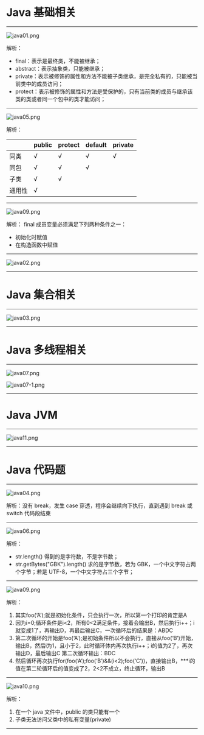 # Java 基础相关

---
![java01.png](./picture/java01.png)

解析：
* final：表示是最终类，不能被继承；
* abstract：表示抽象类，只能被继承；
* private：表示被修饰的属性和方法不能被子类继承，是完全私有的，只能被当前类中的成员访问；
* protect：表示被修饰的属性和方法是受保护的，只有当前类的成员与继承该类的类或者同一个包中的类才能访问；

---
![java05.png](./picture/java05.png)

解析：

| | public | protect | default | private |
| --- | --- | --- | --- | --- |
| 同类 | √ | √ | √ | √ |
| 同包 | √ | √ | √ |   |
| 子类 | √ | √ |   |   |
| 通用性 | √ |   |   |   |

---
![java09.png](./picture/java09.png)

解析： final 成员变量必须满足下列两种条件之一：
* 初始化时赋值
* 在构造函数中赋值

---
![java02.png](./picture/java02.png)

---

# Java 集合相关

---
![java03.png](./picture/java03.png)

---

# Java 多线程相关

---
![java07.png](./picture/java07.png)

![java07-1.png](./picture/java07-1.png)

---

# Java JVM

---
![java11.png](./picture/java11.png)

---

# Java 代码题

---
![java04.png](./picture/java04.png)

解析：没有 break，发生 case 穿透，程序会继续向下执行，直到遇到 break 或 switch 代码段结束

---
![java06.png](./picture/java06.png)

解析：
* str.length() 得到的是字符数，不是字节数；
* str.getBytes("GBK").length() 求的是字节数，若为 GBK，一个中文字符占两个字节；若是 UTF-8，一个中文字符占三个字节；

---
![java09.png](./picture/java08.png)

解析：
1. 其实foo(‘A’);就是初始化条件，只会执行一次，所以第一个打印的肯定是A
2. 因为i=0;循环条件是i<2，所有0<2满足条件，接着会输出B，然后执行i++；i就变成1了，再输出D，再最后输出C，一次循环后的结果是：ABDC
3. 第二次循环的开始是foo(‘A’);是初始条件所以不会执行，直接从foo(‘B’)开始，输出B，然后i为1，且小于2，此时循环体内再次执行i++；i的值为2了，再次输出D，最后输出C
第二次循环输出：BDC
4. 然后循环再次执行for(foo(‘A’);foo(‘B’)&&(i<2);foo(‘C’))，直接输出B，***i的值在第二轮循环后的值变成了2，2<2不成立，终止循环，输出B

---
![java10.png](./picture/java10.png)

解析：
1. 在一个 java 文件中，public 的类只能有一个
2. 子类无法访问父类中的私有变量(private)

---
